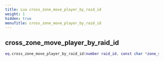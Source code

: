 ```yaml
---
title: Lua cross_zone_move_player_by_raid_id
weight: 1
hidden: true
menuTitle: cross_zone_move_player_by_raid_id
---
```

## cross_zone_move_player_by_raid_id
```lua
eq.cross_zone_move_player_by_raid_id(number raid_id, const char *zone_short_name) -- void
```